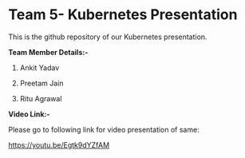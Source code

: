 # **Team 5- Kubernetes Presentation** #

This is the github repository of our Kubernetes presentation.

**Team Member Details:-**

1.  Ankit Yadav

2.  Preetam Jain

3.  Ritu Agrawal

**Video Link:-**

Please go to following link for video presentation of same:

https://youtu.be/Egtk9dYZfAM


